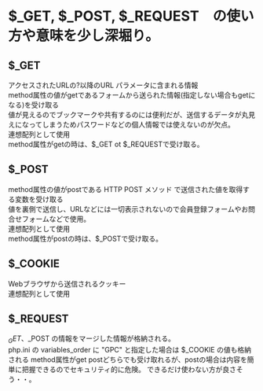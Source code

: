 # $_GET, $_POST, $_REQUEST　の使い方や意味を少し深堀り。  

## $_GET
アクセスされたURLの?以降のURL パラメータに含まれる情報  
method属性の値がgetであるフォームから送られた情報(指定しない場合もgetになる)を受け取る  
値が見えるのでブックマークや共有するのには便利だが、送信するデータが丸見えになってしまうためパスワードなどの個人情報では使えないのが欠点。  
連想配列として使用  
method属性がgetの時は、$_GET ot $_REQUESTで受け取る。

## $_POST  
method属性の値がpostである HTTP POST メソッド で送信された値を取得する変数を受け取る  
値を裏側で送信し、URLなどには一切表示されないので会員登録フォームやお問合せフォームなどで使用。  
連想配列として使用  
method属性がpostの時は、$_POSTで受け取る。

## $_COOKIE
Webブラウザから送信されるクッキー  
連想配列として使用  

## $_REQUEST
$_GET、$_POST の情報をマージした情報が格納される。  
php.ini の variables_order に "GPC" と指定した場合は $_COOKIE の値も格納される
method属性がget postどちらでも受け取れるが、postの場合は内容を簡単に把握できるのでセキュリティ的に危険。
できるだけ使わない方が良さそう・・。
